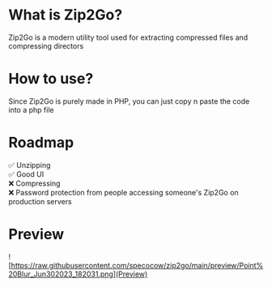 # What is Zip2Go?
Zip2Go is a modern utility tool used for extracting compressed files and compressing directors
# How to use?
Since Zip2Go is purely made in PHP, you can just copy n paste the code into a php file
# Roadmap
✅ Unzipping<br>
✅ Good UI<br>
❌ Compressing<br>
❌ Password protection from people accessing someone's Zip2Go on production servers
# Preview
![https://raw.githubusercontent.com/specocow/zip2go/main/preview/Point%20Blur_Jun302023_182031.png](Preview)
